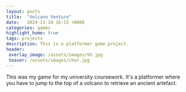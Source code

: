 ```yaml
---
layout: posts
title:  "Volcano Venture"
date:   2024-11-18 16:15 +0000
categories: games
highlight_home: true
tags: projects
description: This is a platformer game project.
header:
 overlay_image: /assets/images/VV.jpg
 teaser: /assets/images/char.jpg
---
```


This was my game for my university coursework. It's a platformer where you have to jump to the top of a volcano to retrieve an ancient artefact. 